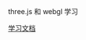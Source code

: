 three.js 和 webgl 学习

[学习文档](https://webglfundamentals.org/webgl/lessons/zh_cn/webgl-fundamentals.html)